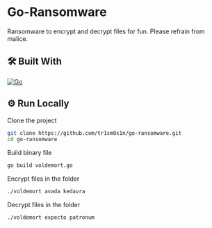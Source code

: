 # Go-Ransomware

Ransomware to encrypt and decrypt files for fun. Please refrain from malice.

## 🛠 Built With

[![Go](https://img.shields.io/badge/go-dodgerblue?style=for-the-badge&logo=go&logoColor=white)](https://go.dev/)

## ⚙️ Run Locally

Clone the project

```bash
git clone https://github.com/tr1sm0s1n/go-ransomware.git
cd go-ransomware
```

Build binary file

```bash
go build voldemort.go
```

Encrypt files in the folder

```bash
./voldemort avada kedavra
```

Decrypt files in the folder

```bash
./voldemort expecto patronum
```
